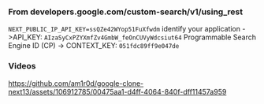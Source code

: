 
### From developers.google.com/custom-search/v1/using_rest
`NEXT_PUBLIC_IP_API_KEY=ssQZe42WYop51FuXfwdm`
identify your application ->API_KEY: `AIzaSyCxPZYXmfZv4GmbW_feOnCUVyWdcsiut64`
Programmable Search Engine ID (CP) -> CONTEXT_KEY: `051fdc89ff9e047de`

### Videos
https://github.com/am1r0d/google-clone-next13/assets/106912785/00475aa1-d4ff-4064-840f-dff11457a959

